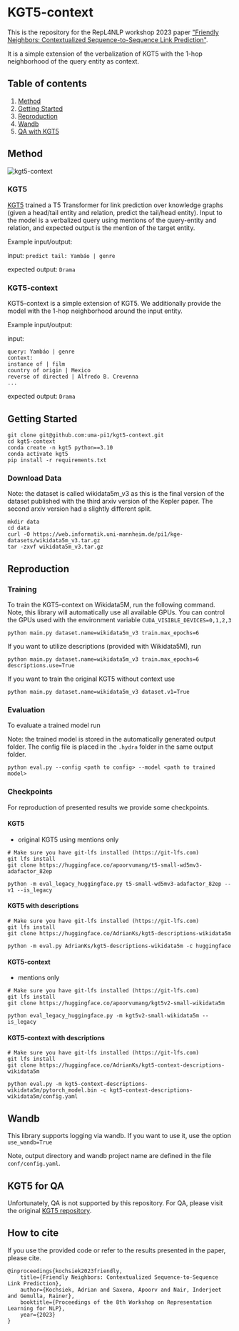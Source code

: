 # KGT5-context

This is the repository for the RepL4NLP workshop 2023 paper ["Friendly Neighbors: Contextualized Sequence-to-Sequence Link Prediction"](https://arxiv.org/abs/2305.13059).

It is a simple extension of the verbalization of KGT5 with the 1-hop neighborhood of the query entity as context.


## Table of contents
1. [Method](#method)
2. [Getting Started](#getting-started)
3. [Reproduction](#reproduction)
4. [Wandb](#wandb)
5. [QA with KGT5](#kgt5-for-qa)

## Method

![kgt5-context](img/kgt5-context.png)

### KGT5

[KGT5](https://github.com/apoorvumang/kgt5) trained a T5 Transformer for link prediction over knowledge graphs (given a head/tail entity and relation, predict the tail/head entity). Input to the model is a verbalized query using mentions of the query-entity and relation, and expected output is the mention of the target entity.

Example input/output:

input: `predict tail: Yambáo | genre`

expected output: `Drama`

### KGT5-context

KGT5-context is a simple extension of KGT5.
We additionally provide the model with the 1-hop neighborhood around the input entity. 

Example input/output:

input: 
```
query: Yambáo | genre
context:
instance of | film
country of origin | Mexico
reverse of directed | Alfredo B. Crevenna
...
```

expected output: `Drama`

## Getting Started

```
git clone git@github.com:uma-pi1/kgt5-context.git
cd kgt5-context
conda create -n kgt5 python==3.10
conda activate kgt5
pip install -r requirements.txt
```

### Download Data

Note: the dataset is called wikidata5m_v3 as this is the final version of the dataset published with the third arxiv version of the Kepler paper.
The second arxiv version had a slightly different split.

```
mkdir data
cd data
curl -O https://web.informatik.uni-mannheim.de/pi1/kge-datasets/wikidata5m_v3.tar.gz
tar -zxvf wikidata5m_v3.tar.gz
```


## Reproduction
### Training

To train the KGT5-context on Wikidata5M, run the following command.
Note, this library will automatically use all available GPUs.
You can control the GPUs used with the environment variable `CUDA_VISIBLE_DEVICES=0,1,2,3`

```
python main.py dataset.name=wikidata5m_v3 train.max_epochs=6
```

If you want to utilize descriptions (provided with Wikidata5M), run

```
python main.py dataset.name=wikidata5m_v3 train.max_epochs=6 descriptions.use=True
```

If you want to train the original KGT5 without context use

```
python main.py dataset.name=wikidata5m_v3 dataset.v1=True
```

### Evaluation
To evaluate a trained model run

Note: the trained model is stored in the automatically generated output folder. The config file is placed in the `.hydra` folder in the same output folder.

```
python eval.py --config <path to config> --model <path to trained model>
```

### Checkpoints
For reproduction of presented results we provide some checkpoints.

#### KGT5
- original KGT5 using mentions only

```
# Make sure you have git-lfs installed (https://git-lfs.com)
git lfs install
git clone https://huggingface.co/apoorvumang/t5-small-wd5mv3-adafactor_82ep

python -m eval_legacy_huggingface.py t5-small-wd5mv3-adafactor_82ep --v1 --is_legacy
```

#### KGT5 with descriptions

```
# Make sure you have git-lfs installed (https://git-lfs.com)
git lfs install
git clone https://huggingface.co/AdrianKs/kgt5-descriptions-wikidata5m

python -m eval.py AdrianKs/kgt5-descriptions-wikidata5m -c huggingface
```

#### KGT5-context
- mentions only

```
# Make sure you have git-lfs installed (https://git-lfs.com)
git lfs install
git clone https://huggingface.co/apoorvumang/kgt5v2-small-wikidata5m

python eval_legacy_huggingface.py -m kgt5v2-small-wikidata5m --is_legacy
```

#### KGT5-context with descriptions

```
# Make sure you have git-lfs installed (https://git-lfs.com)
git lfs install
git clone https://huggingface.co/AdrianKs/kgt5-context-descriptions-wikidata5m

python eval.py -m kgt5-context-descriptions-wikidata5m/pytorch_model.bin -c kgt5-context-descriptions-wikidata5m/config.yaml
```


## Wandb
This library supports logging via wandb.
If you want to use it, use the option `use_wandb=True`

Note, output directory and wandb project name are defined in the file `conf/config.yaml`. 


## KGT5 for QA
Unfortunately, QA is not supported by this repository. 
For QA, please visit the original [KGT5 repository](https://github.com/apoorvumang/kgt5).

## How to cite
If you use the provided code or refer to the results presented in the paper, please cite.


```
@inproceedings{kochsiek2023friendly,
    title={Friendly Neighbors: Contextualized Sequence-to-Sequence Link Prediction},
    author={Kochsiek, Adrian and Saxena, Apoorv and Nair, Inderjeet and Gemulla, Rainer},
    booktitle={Proceedings of the 8th Workshop on Representation Learning for NLP},
    year={2023}
}

```



